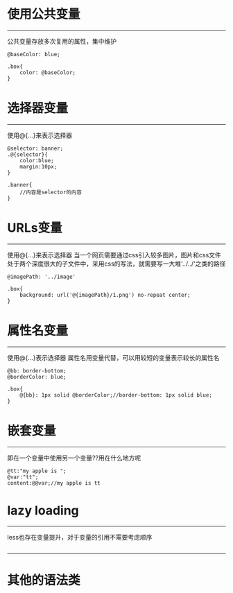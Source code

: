 # 使用公共变量
---------
公共变量存放多次复用的属性，集中维护
```less
@baseColor: blue;

.box{
    color: @baseColor;
}
```

# 选择器变量
--------
使用@{...}来表示选择器
```less
@selector: banner;
.@{selector}{
    color:blue;
    margin:10px;
}

.banner{
    //内容是selector的内容
}
```
# URLs变量
-------- 
使用@{...}来表示选择器
当一个网页需要通过css引入较多图片，图片和css文件处于两个深度很大的子文件中，采用css的写法，就需要写一大堆'../../'之类的路径
```less
@imagePath: '../image'

.box{
    background: url('@{imagePath}/1.png') no-repeat center;
}
```

# 属性名变量
--------
使用@{...}表示选择器
属性名用变量代替，可以用较短的变量表示较长的属性名
```less
@bb: border-bottom;
@borderColor: blue;

.box{
    @{bb}: 1px solid @borderColor;//border-bottom: 1px solid blue;
}
```

# 嵌套变量
--------
即在一个变量中使用另一个变量??用在什么地方呢
```less
@tt:"my apple is ";
@var:"tt";
content:@@var;//my apple is tt
```

# lazy loading
--------
less也存在变量提升，对于变量的引用不需要考虑顺序
```less

```

-----------------
# 其他的语法类